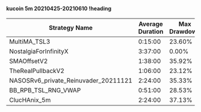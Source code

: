 #### kucoin 5m 20210425-20210610 !heading
| Strategy Name                        | Average Duration | Max Drawdown | Profit Mean | Profit Sum | Profit Total | Trade Count | Win Rate |
| ------------------------------------ | ---------------- | ------------ | ----------- | ---------- | ------------ | ----------- | -------- |
| MultiMA_TSL3                         | 0:15:00          | 23.60%       | 48.64%      | 38812.00%  | 10932.00%    | 798         | 66.04%   |
| NostalgiaForInfinityX                | 3:37:00          | 0.00%        | 302.34%     | 84654.00%  | 19994.00%    | 280         | 100.00%  |
| SMAOffsetV2                          | 1:38:00          | 35.92%       | 90.54%      | 89272.00%  | 37310.00%    | 986         | 64.50%   |
| TheRealPullbackV2                    | 1:06:00          | 23.12%       | 6.62%       | 3557.00%   | 120.00%      | 537         | 44.13%   |
| NASOSRv6_private_Reinuvader_20211121 | 2:24:00          | 35.33%       | 184.10%     | 107146.00% | 58961.00%    | 582         | 87.46%   |
| BB_RPB_TSL_RNG_VWAP                  | 0:51:00          | 28.53%       | 172.90%     | 151809.00% | 174749.00%   | 878         | 82.69%   |
| ClucHAnix_5m                         | 2:24:00          | 37.13%       | 86.27%      | 88945.00%  | 41715.00%    | 1031        | 83.51%   |
